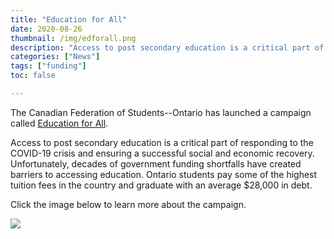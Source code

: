 ```yaml
---
title: "Education for All"
date: 2020-08-26
thumbnail: /img/edforall.png
description: "Access to post secondary education is a critical part of responding to the COVID-19 crisis and ensuring a successful social and economic recovery. Unfortunately, decades of government funding shortfalls have created barriers to accessing education. Ontario students pay some of the highest tuition fees in the country and graduate with an average $28,000 in debt."
categories: ["News"]
tags: ["funding"]
toc: false

---
```


The Canadian Federation of Students--Ontario has launched a campaign called [Education for All](https://cfsontario.ca/ed4all/).



Access to post secondary education is a critical part of responding to the COVID-19 crisis and ensuring a successful social and economic recovery. Unfortunately, decades of government funding shortfalls have created barriers to accessing education. Ontario students pay some of the highest tuition fees in the country and graduate with an average $28,000 in debt.

Click the image below to learn more about the campaign.

[![](/img/email-mpp.png)](https://cfsontario.ca/ed4all/)
